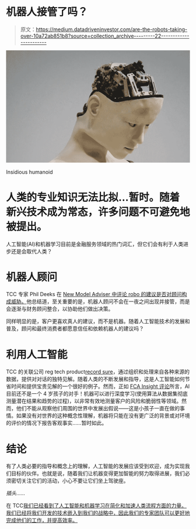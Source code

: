 # 机器人接管了吗？

> 原文：<https://medium.datadriveninvestor.com/are-the-robots-taking-over-10a72ab851b8?source=collection_archive---------22----------------------->

![](img/72869abf5fd08b49de9656f996b7a417.png)

Insidious humanoid

# 人类的专业知识无法比拟…暂时。随着新兴技术成为常态，许多问题不可避免地被提出。

人工智能(AI)和机器学习目前是金融服务领域的热门词汇，但它们会有利于人类进步还是会取代人类？

# 机器人顾问

TCC 专家 Phil Deeks 在 [New Model Adviser 中评论 robo 的建议是否对顾问构成威胁。](http://citywire.co.uk/new-model-adviser/news/how-the-quiet-robo-revolution-will-transform-advice-firms/a1095936)他总结道，至关重要的是，机器人顾问不会在一夜之间出现并接管，而是会逐渐与财务顾问整合，以协助他们做出决策。

同样明显的是，客户更喜欢真人的建议，而不是机器。随着人工智能技术的发展和普及，顾问和最终消费者都愿意信任和依赖机器人的建议吗？

# 利用人工智能

TCC 的关联公司 reg tech product[record sure](http://www.recordsure.com/)，通过组织和处理来自各种来源的数据，提供对对话的独特见解。随着人类的不断发展和指导，这是人工智能如何节省时间和提供宝贵见解的一个很好的例子。然而，正如 [FCA Insight 评论](https://www.fca.org.uk/insight/ai-no-match-your-average-four-year-old)所言，AI 目前还不是一个 4 岁孩子的对手！机器可以进行深度学习(使用算法从数据集彻底测量潜在结果和趋势的过程)，以非常有效地测量客户的风险和脆弱性等领域。然而，他们不能从观察他们周围的世界中发展出假说——这是小孩子一直在做的事情。如果没有对世界的这种概念性理解，机器将只能在没有更广泛的背景或对环境的评价的情况下报告客观事实……暂时如此。

# 结论

有了人类必要的指导和概念上的理解，人工智能的发展应该受到欢迎，成为实现我们目标的伙伴。也就是说，随着我们让机器变得更加智能的努力取得进展，我们必须密切关注它们的活动，小心不要让它们坐上驾驶座。

*插头……*

在 TCC[我们已经看到了人工智能和机器学习在简化和加速人类流程方面的力量。我们已经将我们开发的技术嵌入到我们的战略中，因此我们的专家团队可以更好地完成他们的工作，并提高效率。](http://www.tcc.group/)
